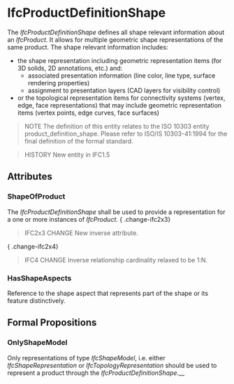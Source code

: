 # IfcProductDefinitionShape

The _IfcProductDefinitionShape_ defines all shape relevant information about an _IfcProduct_. It allows for multiple geometric shape representations of the same product. The shape relevant information includes:

* the shape representation including geometric representation items (for 3D solids, 2D annotations, etc.) and:
    * associated presentation information (line color, line type, surface rendering properties)
    * assignment to presentation layers (CAD layers for visibility control)
* or the topological representation items for connectivity systems (vertex, edge, face representations) that may include geometric representation items (vertex points, edge curves, face surfaces)

> NOTE The definition of this entity relates to the ISO 10303 entity product_definition_shape. Please refer to ISO/IS 10303-41:1994 for the final definition of the formal standard.

> HISTORY New entity in IFC1.5

## Attributes

### ShapeOfProduct
The _IfcProductDefinitionShape_ shall be used to provide a representation for a one or more instances of _IfcProduct_.
{ .change-ifc2x3}
> IFC2x3 CHANGE New inverse attribute.

{ .change-ifc2x4}
> IFC4 CHANGE Inverse relationship cardinality relaxed to be 1:N.

### HasShapeAspects
Reference to the shape aspect that represents part of the shape or its feature distinctively.

## Formal Propositions

### OnlyShapeModel
Only representations of type _IfcShapeModel_, i.e. either _IfcShapeRepresentation_ or _IfcTopologyRepresentation_ should be used to represent a product through the _IfcProductDefinitionShape_.__
